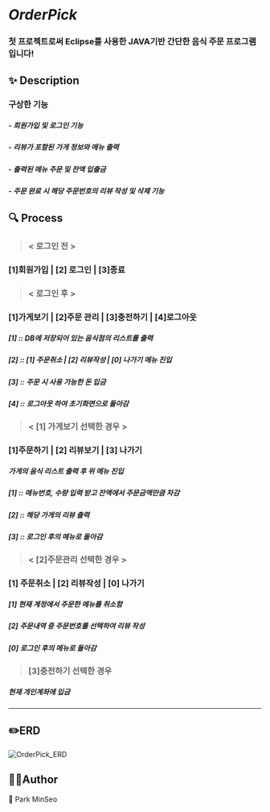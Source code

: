 # _OrderPick_
### 첫 프로젝트로써 Eclipse를 사용한 JAVA기반 간단한 음식 주문 프로그램입니다!
## ✨ Description

### 구상한 기능
##### - 회원가입 및 로그인 기능
##### - 리뷰가 포함된 가게 정보와 메뉴 출력
##### - 출력된 메뉴 주문 및 잔액 입출금
##### - 주문 완료 시 해당 주문번호의 리뷰 작성 및 삭제 기능

## 🔍 Process
> ### < 로그인 전 > 
### [1]회원가입 | [2] 로그인 | [3]종료 


> ### < 로그인 후 >
 ### [1]가게보기 | [2]주문 관리 | [3]충전하기 | [4]로그아웃
 ##### [1] :: DB에 저장되어 있는 음식점의 리스트를 출력
 ##### [2] :: [1] 주문취소 | [2] 리뷰작성 | [0] 나가기 메뉴 진입
 ##### [3] :: 주문 시 사용 가능한 돈 입금
 ##### [4] :: 로그아웃 하여 초기화면으로 돌아감
 
 >### < [1] 가게보기 선택한 경우  >
### [1]주문하기 | [2] 리뷰보기  | [3] 나가기
 ##### 가게의 음식 리스트 출력 후 위 메뉴 진입
 ##### [1] :: 메뉴번호, 수량 입력 받고 잔액에서 주문금액만큼 차감
 ##### [2] :: 해당 가게의 리뷰 출력
 ##### [3] :: 로그인 후의 메뉴로 돌아감
 
>### < [2]주문관리 선택한 경우 >
### [1] 주문취소 | [2] 리뷰작성 | [0] 나가기
 ##### [1] 현재 계정에서 주문한 메뉴를 취소함
 ##### [2] 주문내역 중 주문번호를 선택하여 리뷰 작성
 ##### [0] 로그인 후의 메뉴로 돌아감

> ### [3]충전하기 선택한 경우
 ##### 현재 개인계좌에 입금


--- 
## ✏️ERD
![OrderPick_ERD](https://github.com/MoongBan/OrderPick_sources/assets/122944951/e3c3905e-ddbe-4eeb-94b3-160574e7287c)



## 🤼‍♂️Author
🐺 Park MinSeo





